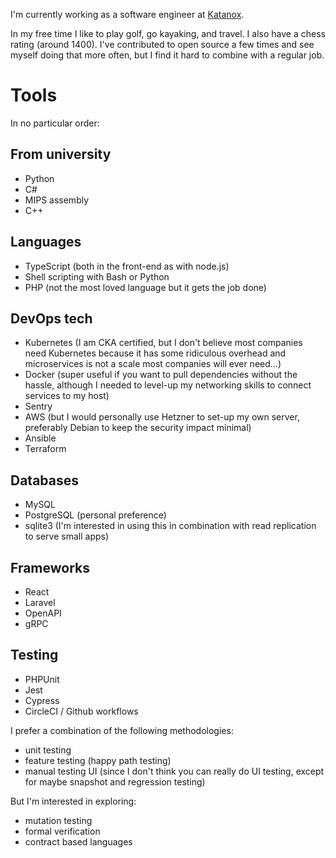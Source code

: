 I'm currently working as a software engineer at [Katanox](https://www.katanox.com).

In my free time I like to play golf, go kayaking, and travel. I also have a chess rating (around 1400). I've contributed to open source a few times and see myself doing that more often, but I find it hard to combine with a regular job.
# Tools

In no particular order:

## From university 

- Python
- C# 
- MIPS assembly
- C++

## Languages

- TypeScript (both in the front-end as with node.js)
- Shell scripting with Bash or Python
- PHP (not the most loved language but it gets the job done)

## DevOps tech

- Kubernetes (I am CKA certified, but I don't believe most companies need Kubernetes because it has some ridiculous overhead and microservices is not a scale most companies will ever need...)
- Docker (super useful if you want to pull dependencies without the hassle, although I needed to level-up my networking skills to connect services to my host)
- Sentry
- AWS (but I would personally use Hetzner to set-up my own server, preferably Debian to keep the security impact minimal)
- Ansible
- Terraform 
  
## Databases

- MySQL 
- PostgreSQL (personal preference) 
- sqlite3 (I'm interested in using this in combination with read replication to serve small apps)

## Frameworks

- React 
- Laravel
- OpenAPI
- gRPC 
## Testing

- PHPUnit
- Jest
- Cypress
- CircleCI / Github workflows

I prefer a combination of the following methodologies:

- unit testing
- feature testing (happy path testing)
- manual testing UI (since I don't think you can really do UI testing, except for maybe snapshot and regression testing)

But I'm interested in exploring:

- mutation testing
- formal verification
- contract based languages